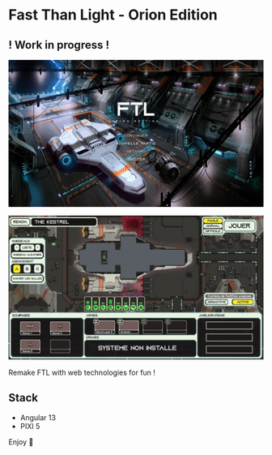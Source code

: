 # Fast Than Light - Orion Edition
## ! Work in progress !

![Game Home Menu](./preview.jpg)

![Game Shed View](./preview-shed.jpg)

Remake FTL with web technologies for fun !

## Stack
- Angular 13
- PIXI 5

Enjoy 🥳
